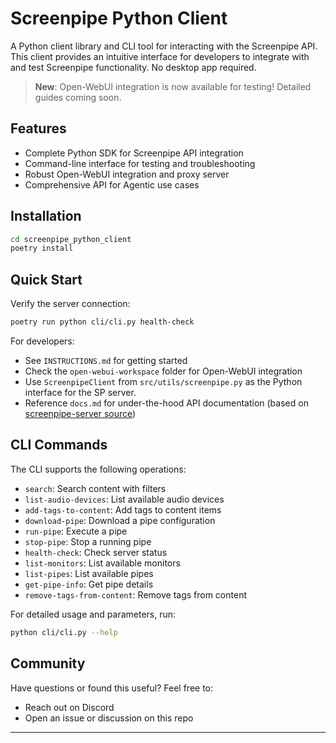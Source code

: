 # Screenpipe Python Client

A Python client library and CLI tool for interacting with the Screenpipe API. This client provides an intuitive interface for developers to integrate with and test Screenpipe functionality. No desktop app required.

> **New**: Open-WebUI integration is now available for testing! Detailed guides coming soon.

## Features

- Complete Python SDK for Screenpipe API integration
- Command-line interface for testing and troubleshooting
- Robust Open-WebUI integration and proxy server
- Comprehensive API for Agentic use cases

## Installation

```bash
cd screenpipe_python_client
poetry install
```

## Quick Start

Verify the server connection:
```bash
poetry run python cli/cli.py health-check
```

For developers:
- See `INSTRUCTIONS.md` for getting started
- Check the `open-webui-workspace` folder for Open-WebUI integration
- Use `ScreenpipeClient` from `src/utils/screenpipe.py` as the Python interface for the SP server.
- Reference `docs.md` for under-the-hood API documentation (based on [screenpipe-server source](https://github.com/mediar-ai/screenpipe/blob/main/screenpipe-server/src/server.rs))

## CLI Commands

The CLI supports the following operations:

- `search`: Search content with filters
- `list-audio-devices`: List available audio devices
- `add-tags-to-content`: Add tags to content items
- `download-pipe`: Download a pipe configuration
- `run-pipe`: Execute a pipe
- `stop-pipe`: Stop a running pipe
- `health-check`: Check server status
- `list-monitors`: List available monitors
- `list-pipes`: List available pipes
- `get-pipe-info`: Get pipe details
- `remove-tags-from-content`: Remove tags from content

For detailed usage and parameters, run:
```bash
python cli/cli.py --help
```

## Community

Have questions or found this useful? Feel free to:
- Reach out on Discord
- Open an issue or discussion on this repo

---
